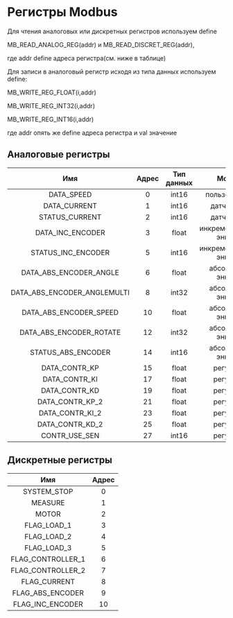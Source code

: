 # Регистры Modbus

 Для чтения аналоговых или дискретных регистров используем define
 
 MB_READ_ANALOG_REG(addr) и MB_READ_DISCRET_REG(addr),
 
 где addr define адреса регистра(см. ниже в таблице)


 Для записи в аналоговый регистр исходя из типа данных используем define:
 
  MB_WRITE_REG_FLOAT(i,addr)
  
  MB_WRITE_REG_INT32(i,addr)
  
  MB_WRITE_REG_INT16(i,addr)
  
  где addr опять же define адреса регистра и val значение

## Аналоговые регистры

|    Имя 				  | Адрес | Тип данных | Модуль  |
|:----------------------------------------------:|:--------:|:--------------:|:-----------:|
| DATA_SPEED			  |  0  	|    int16	| пользователь?		|
| DATA_CURRENT			  |  1	|    int16	| датчик тока		|
| STATUS_CURRENT	 	  |  2	|    int16	| датчик тока		|
| DATA_INC_ENCODER		  |  3	|    float	|инкрементальный энкодер|
| STATUS_INC_ENCODER		  |  5	|    int16	|инкрементальный энкодер|	
|  DATA_ABS_ENCODER_ANGLE	  |  6	|    float	|абсолютный энкодер	|
|  DATA_ABS_ENCODER_ANGLEMULTI	  |  8	|    int32	|абсолютный энкодер	|
|  DATA_ABS_ENCODER_SPEED	  |  10	|    float	|абсолютный энкодер	|
|  DATA_ABS_ENCODER_ROTATE	  |  12	|    int32	|абсолютный энкодер	|
|  STATUS_ABS_ENCODER		  |  14	|    int16	|абсолютный энкодер	|
|  DATA_CONTR_KP	  	                    |  15	|    float	|регулятор		|
|  DATA_CONTR_KI			  |  17	|    float	|регулятор		|
|  DATA_CONTR_KD		  |  19	|    float	|регулятор		|
|  DATA_CONTR_KP_2		  |  21	|    float	|регулятор		|
|  DATA_CONTR_KI_2		  |  23	|    float	|регулятор		|
|  DATA_CONTR_KD_2		  |  25	|    float	|регулятор		|
|  CONTR_USE_SEN		  |  27	|    int16	|регулятор		|

## Дискретные регистры

|    Имя 				  | Адрес |
|:----------------------------------------------:|:--------:|
| SYSTEM_STOP			|  0  	|
| MEASURE			|  1	|
| MOTOR				|  2	|
| FLAG_LOAD_1			|  3	|
|  FLAG_LOAD_2			|  4	|	
|  FLAG_LOAD_3			|  5	|
|  FLAG_CONTROLLER_1		|  6	|
|  FLAG_CONTROLLER_2		|  7	|
|  FLAG_CURRENT			|  8	|
|  FLAG_ABS_ENCODER		|  9	| 
|  FLAG_INC_ENCODER  	                  |  10	|


